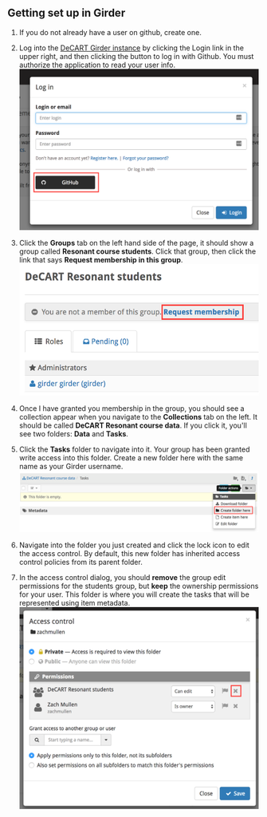 ## Getting set up in Girder

1. If you do not already have a user on github, create one.
1. Log into the [DeCART Girder instance](http://34.229.214.79//) by clicking the Login link in the upper right,
   and then clicking the button to log in with Github. You must authorize the application to read your user info.
   ![](../images/login.png)

1. Click the **Groups** tab on the left hand side of the page, it should show a group called **Resonant course students**.
   Click that group, then click the link that says **Request membership in this group**.
   ![](../images/group_request.png)
   
1. Once I have granted you membership in the group, you should see a collection appear when you navigate to the **Collections** tab on the
   left. It should be called **DeCART Resonant course data**. If you click it, you'll see two folders: **Data** and **Tasks**.
1. Click the **Tasks** folder to navigate into it. Your group has been granted write access into this folder. Create a new folder here
   with the same name as your Girder username.
   ![](../images/create_folder.png)
   
1. Navigate into the folder you just created and click the lock icon to edit the access control. By default, this new folder has inherited
   access control policies from its parent folder.
1. In the access control dialog, you should **remove** the group edit permissions for the
   students group, but **keep** the ownership permissions for your user. This folder is where you will create the tasks that will be
   represented using item metadata.
   ![](../images/acl.png)
   
